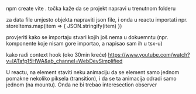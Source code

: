 npm create vite .
točka kaže da se projekt napravi u trenutnom folderu

za data file umjesto objekta napraviti json file, i onda u reactu importati npr.
storeItems.map(item => {
JSON.stringify(item)
})

provjeriti kako se importaju stvari kojih još nema u dokuemntu (npr. komponente koje nisam gore importao, a napisao sam ih u tsx-u)

kako radi context hook (oko 30min kreće)
https://www.youtube.com/watch?v=lATafp15HWA&ab_channel=WebDevSimplified

U reactu, na element staviti neku animaciju da se element samo jednom pomakne nekoliko piksela (transition), i da se ta animacija odradi samo jednom (na mountu). Onda ne bi trebao interesection observer
